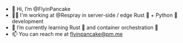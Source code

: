 - 👋 Hi, I’m @FlyinPancake
- 🧑‍💼 I'm working at @Respray in server-side / edge Rust 🦀 + Python 🐍 development
- 👀 I’m currently learning Rust 🦀 and container orchestration 🐋
- 📫 You can reach me at flyinpancake@pm.me

<!---
FlyinPancake/FlyinPancake is a ✨ special ✨ repository because its `README.md` (this file) appears on your GitHub profile.
You can click the Preview link to take a look at your changes.
--->
